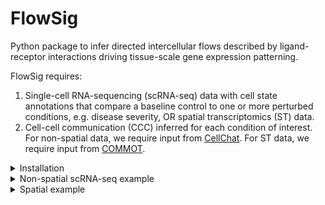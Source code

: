 # FlowSig
Python package to infer directed intercellular flows described by ligand-receptor interactions driving tissue-scale gene expression patterning. 

FlowSig requires:

1. Single-cell RNA-sequencing (scRNA-seq) data with cell state annotations that compare a baseline control to one or more perturbed conditions, e.g. disease severity, OR spatial transcriptomics (ST) data.
2. Cell-cell communication (CCC) inferred for each condition of interest. For non-spatial data, we require input from [CellChat](https://github.com/sqjin/CellChat). For ST data, we require input from [COMMOT](https://github.com/zcang/COMMOT).

<details>
  <summary>Installation</summary>
## Installation instructions
  
The easiest way to currently install FlowSig is to generate a Python virtual environment and clone the repository, so that you can install all of the relevant dependencies, particularly those needed by [pyliger](https://github.com/welch-lab/pyliger) and [NSF](https://github.com/willtownes/spatial-factorization-py). We are working on making flowsig pip installable ASAP!

To generate a virtual environment, run the command. N.B. make sure you're using Python 3.8, for some reason pyliger does not like Python 3.9. At least, this is the case on an M1/M2 MacBook.

```
# Create the virtual environment
python3 -m venv flowsigenv

# Activate the virtual environment
source flowsigenv/bin/activate

# Clone the repository
git clone https://github.com/axelalmet/flowsig.git
cd ./flowsig/

# Install using the setup.cfg
pip3 install .
```


You will need to install NSF to infer spatial GEMS separately (see [here](https://github.com/willtownes/spatial-factorization-py))
```
pip3 install git+https://github.com/willtownes/spatial-factorization-py.git#egg=spatial-factorization

```
</details>
<details>
  <summary>Non-spatial scRNA-seq example </summary>

## Application to non-spatial scRNA-seq of stimulated pancreatic islets

Here, we show how to apply FlowSig to an scRNA-seq dataset of wildtype
and stimulated human pancreatic islets, as originally studied in [Burkhardt et al. (2021)](https://www.nature.com/articles/s41587-020-00803-5).
The processed data and cell-cell communication inference, which was obtained using CellChat,
can be downloaded from the following Zenodo repository (will be provided ASAP!).

### Import packages
```
import flowsig as fs
import scanpy as sc
import pandas as pd
```

### Load the data and cell-cell communication inference

Data is specified in the form of a [Scanpy](https://scanpy.readthedocs.io/en/stable/) object, which is really just an annotated dataframe, i.e. [AnnData](https://anndata.readthedocs.io/en/latest/) object. All subsequent output generated from FlowSig is stored in the Scanpy object.

```
data_directory = '../data/'

# Load the scanpy object
adata = sc.read(data_directory + 'burkhardt21_merged.h5ad')
condition_key = 'Condition'

# Load the cell-cell communication inference
cellchat_Ctrl = pd.read_csv('../communication_inference/output/burkhardt21_leiden_communications_Ctrl.csv')
cellchat_IFNg = pd.read_csv('../communication_inference/output/burkhardt21_leiden_communications_IFNg.csv')

cellchat_output_key = 'cellchat_output'
# Make sure your keys for the cellchat output dictionary match the relevant condition labels
adata.uns[cellchat_output_key] = {'Ctrl': cellchat_Ctrl,
                                  'IFNg': cellchat_IFNg}
```

### Construct GEMs
We now construct gene expression modules (GEMs) from the unnormalised count data. For non-spatial scRNA-seq where we have multiple conditions, we use the iNMF algorithm by [pyliger](https://github.com/welch-lab/pyliger).

```
fs.pp.construct_gems_using_pyliger(adata,
                                n_gems = 10,
                                layer_key = 'counts',
                                condition_key = condition_key)
```

### Construct the flow expression matrices
We construct augmented flow expression matrices for each condition that measure three types of variables:
1. Intercellular signal inflow, i.e., how much of a signal did a cell _receive_. For non-spatial scRNA-seq, signal inflow is defined as receptor gene expression weighted by the average expression of immediate downstream transcription factors that indicate signal activation.
2. GEMs, which encapsulate intracellular information processing. We define these as cellwise membership to the GEM.
3. Intercellular signal outflow, i.e., how much of a signal did a cell _send_. These are simply ligand gene expression.


The kay assumption of flowsig is that all intercellular information flows are directed from signal inflows to GEMs, from one GEM to another GEM, and from GEMs to signal outflows.

For non-spatial scRNA-seq, we need to specify the model organism so that FlowSig knows which receptor-transcription factor targets list to look at.
```
fs.pp.construct_flows_from_cellchat(adata,
                                cellchat_output_key,
                                gem_expr_key = 'X_gem',
                                scale_gem_expr = True,
                                model_organism = 'human',
                                flowsig_network_key = 'flowsig_network',
                                flowsig_expr_key = 'X_flow')
```


To reduce the number of variables over which we have to infer intercellular flows—and thus computation time—and to prioritise 'informative variables', we only retain inflow and outflow signals that are sufficiently _differentially flowing_ between the control and perturbed conditions. We determine differentially flowing signals using a Wilcoxon rank-sum test and retain variables only if they are below a specified adjusted p-value threshold (q-value) and above a specified log-fold-change threshold.

```
fs.pp.determine_informative_variables(adata,  
                                    flowsig_expr_key = 'X_flow',
                                    flowsig_network_key = 'flowsig_network',
                                    spatial = False,
                                    condition_key = condition_key,
                                    control_key =  'Ctrl',
                                    qval_threshold = 0.05,
                                    logfc_threshold = 0.5)
```

### Learn intercellular flows

We are now in a position to learn the intercellular flows. To increase reliability of objects, we bootstrap aggregate results over a number of realisations. For non-spatial data, we have to specify the condition label and the control condition.

This step uses [UT-IGSP](https://uhlerlab.github.io/causaldag/utigsp.html) to learn what is called a completed partially directed acyclic graph (CPDAG), which encodes directed arcs and undirected edges that describe the Markov Equivalence Class of statistical dependence relations that were learned directly from the data using conditional independence testing (how do variables depend on one another) and conditional invariance testing (which variables changed significantly between conditions). For both tests, we use a parametric partial-correlation-based method. The main reason we used these tests were because they take the least time to run compared to nonparametric kernel-based tests. Any test like the Hilbert-Schmidt Independence Criterion takes way too long for even 10-20 variables. The big caveat is that partial correlation assumes the data is described by a linear Gaussian model, which obviously isn't true for scRNA-seq. It's a long-term goal to add different types of nonparametric conditional independence/invariance tests that can be run in a reasonable amount of time. 

```
fs.tl.learn_intercellular_flows(adata,
                        condition_key = condition_key,
                        control_key = 'Ctrl', 
                        flowsig_key = 'flowsig_network',
                        flow_expr_key = 'X_flow',
                        use_spatial = False,
                        n_jobs = 4,
                        n_bootstraps = 500)
```
### Partially validate intercellular flow network

Finally, we will remove any "false positive" edges. Noting that the CPDAG contains directed arcs and undirected arcs we do two things. 

First, we remove directed arcs that are not oriented from signal inflow to GEM, GEM to GEM, or from GEM to signal outflow and for undirected edges, we reorient them so that they obey the previous directionalities.

```
fs.tl.apply_biological_flow(adata,
                            flowsig_network_key = 'flowsig_network',
                            adjacency_key = 'adjacency',
                            validated_key = 'validated')
```

Second, we will remove directed arcs whose bootstrapped frequencies are below a specified edge threshold as well as undirected edges whose total bootstrapped frequencies are below the same threshold.

```
edge_threshold = 0.7
fs.tl.filter_low_confidence_edges(adata,
                                edge_threshold = edge_threshold,
                                flowsig_network_key = 'flowsig_network',
                                adjacency_key = 'adjacency_validated',
                                filtered_key = 'filtered')
```

Every time we apply these steps, we generate a new adjacency matrix that describes the intercellular flow network edges. The original output from `learn_intercellular_flows` is stored in `adata.uns['flowsig_network]['network']['adjacency']`. After validation using `apply_biological_flow`, we add the `_validated` key to the adjacency key, so that the new adjacency is stored in `adata.uns['flowsig_network]['network']['adjacency_validated']`. After filtering low-confidence edges, the adjacency is stored under `adata.uns['flowsig_network]['network']['adjacency_validated_filtered']`. As a note, you could change the order of these two post-processing steps, which would mean that the final adjacency would be under the key `adjacency_filtered_validated`. The results should be similar but it's worth remembering this.

We also note that if you want to explore the network directly, we included a function to generate the directed [NetworkX](https://networkx.org/documentation/stable/index.html) `DiGraph` object. You will need to generate this for any of the plotting functions.

```
flow_network = fs.tl.construct_intercellular_flow_network(adata,
                                                        flowsig_network_key = 'flowsig_network',
                                                        adjacency_key = 'adjacency_validated_filtered')
```
</details>

<details>
  <summary>Spatial example</summary>
  ## Application to spatial Stereo-seq of E9.5 mouse embryo 
Here, we show how to apply FlowSig to a spatial Stereo-seq dataset of an E9.5 mouse embryo, as originally studied in [Chen et al. (2022)](https://doi.org/10.1016/j.cell.2022.04.003).
The processed data and cell-cell communication inference, which was obtained using [COMMOT](),
can be downloaded from the following Zenodo repository (will be provided ASAP!).

### Import packages
```
import flowsig as fs
import scanpy as sc
import pandas as pd
```

### Load the data and cell-cell communication inference

We load the data as an `AnnData` object, which has been subsetted for spatially variable genes only and includes the output from COMMOT already. We note here that COMMOT uses the CellChat database by default and we need to specify where it's been stored.

```
data_directory = '../data/'

# Load the scanpy object
adata = sc.read(data_directory + 'chen22_E9.5_svg.h5ad')
commot_output_key = 'commot-cellchat'
```

### Construct GEMs
We now construct gene expression modules (GEMs) from the unnormalised count data. For ST data, we use [NSF](https://github.com/willtownes/spatial-factorization-py).

```
fs.pp.construct_gems_using_nsf(adata,
                            n_gems = 20,
                            layer_key = 'count',
                            n_inducing_pts = 500,
                            length_scale = 10)
```

### Construct the flow expression matrices
We construct augmented flow expression matrices for each condition that measure three types of variables:
1. Intercellular signal inflow, i.e., how much of a signal did a cell _receive_. For ST data, signal inflow is constructed by summing the received signals for each significant ligand inferred by COMMOT.
2. GEMs, which encapsulate intracellular information processing. We define these as cellwise membership to the GEM.
3. Intercellular signal outflow, i.e., how much of a signal did a cell _send_. These are simply ligand gene expression.

The kay assumption of flowsig is that all intercellular information flows are directed from signal inflows to GEMs, from one GEM to another GEM, and from GEMs to signal outflows.

For spatial data, we use COMMOT output directly to construct signal inflow expression and do not need knowledge about TF databases.
```
fs.pp.construct_flows_from_commot(adata,
                                commot_output_key,
                                gem_expr_key = 'X_gem',
                                scale_gem_expr = True,
                                flowsig_network_key = 'flowsig_network',
                                flowsig_expr_key = 'X_flow')
```

For spatial data, we retain spatially informative variables, which we determine by calculating the Moran's I value for signal inflow and signal outflow variables. In case the spatial graph has not been calculated for this data yet, FlowSig will do so, meaning that we need to specify both the coordinate type, `grid` or `generic`, and in the case of the former, `n_neighs`, which in this case, is 8.

Flow expression variables are defined to be spatially informative if their Moran's I value is above a specified threshold.

```
fs.pp.determine_informative_variables(adata,  
                                    flowsig_expr_key = 'X_flow',
                                    flowsig_network_key = 'flowsig_network',
                                    spatial = True,
                                    moran_threshold = 0.15,
                                    coord_type = 'grid',
                                    n_neighbours = 8,
                                    library_key = None)
```

### Learn intercellular flows
For spatial data, where there are far fewer "control _vs._ perturbed" studies, we use the [GSP](https://graphical-model-learning.readthedocs.io/en/latest/dags/generated/graphical_model_learning.gsp.html) method, which uses conditional independence testing and a greedy algorithm to learn the CPDAG containing directed arcs and undirected edges.

For spatial data, we cannot bootstrap by resampling across individual cells because we would lose the additional layer of correlation contained in the spatial data. Rather, we divide the tissue up into spatial "blocks" and resample within blocks. This is known as block bootstrapping.

To calculate the blocks, we used scikit-learn's [k-means](https://scikit-learn.org/stable/modules/generated/sklearn.cluster.KMeans.html) clustering method to generate 20 roughly equally sized spatial blocks.

```
from sklearn.cluster import KMeans

kmeans = KMeans(n_clusters=20, random_state=0).fit(adata.obsm['spatial'])
adata.obs['spatial_kmeans'] = pd.Series(kmeans.labels_, dtype='category').values
```
We use these blocks to learn the spatial intercellular flows.

```
fs.tl.learn_intercellular_flows(adata,
                        flowsig_key = 'flowsig_network',
                        flow_expr_key = 'X_flow',
                        use_spatial = True,
                        block_key = 'spatial_kmeans',
                        n_jobs = 4,
                        n_bootstraps = 500)
```
### Partially validate intercellular flow network

Finally, we will remove any "false positive" edges. Noting that the CPDAG contains directed arcs and undirected arcs we do two things. 

First, we remove directed arcs that are not oriented from signal inflow to GEM, GEM to GEM, or from GEM to signal outflow and for undirected edges, we reorient them so that they obey the previous directionalities.

```
fs.tl.apply_biological_flow(adata,
                            flowsig_network_key = 'flowsig_network',
                            adjacency_key = 'adjacency',
                            validated_key = 'validated')
```

Second, we will remove directed arcs whose bootstrapped frequencies are below a specified edge threshold as well as undirected edges whose total bootstrapped frequencies are below the same threshold. Because we did not have perturbation data, we specify a more stringent edge threshold.

```
edge_threshold = 0.8
fs.tl.filter_low_confidence_edges(adata,
                                edge_threshold = edge_threshold,
                                flowsig_network_key = 'flowsig_network',
                                adjacency_key = 'adjacency_validated',
                                filtered_key = 'filtered')
```

We can construct the directed [NetworkX](https://networkx.org/documentation/stable/index.html) `DiGraph` object from `adjacency_validated_filtered`.

```
flow_network = fs.tl.construct_intercellular_flow_network(adata,
                                                        flowsig_network_key = 'flowsig_network',
                                                        adjacency_key = 'adjacency_validated_filtered')
```
</details>
